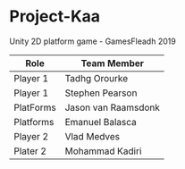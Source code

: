 # Project-Kaa
Unity 2D platform game - GamesFleadh 2019


Role | Team Member
------------ | -------------
Player 1 | Tadhg Orourke
Player 1 | Stephen Pearson
PlatForms | Jason van Raamsdonk
Platforms | Emanuel Balasca
Player 2 | Vlad Medves
Plater 2 | Mohammad Kadiri
